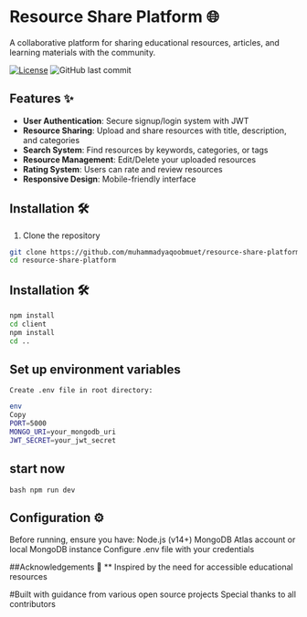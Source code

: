# Resource Share Platform 🌐

A collaborative platform for sharing educational resources, articles, and learning materials with the community.

[![License](https://img.shields.io/badge/License-MIT-blue.svg)](https://opensource.org/licenses/MIT)
![GitHub last commit](https://img.shields.io/github/last-commit/muhammadyaqoobmuet/resource-share-platform)

## Features ✨

- **User Authentication**: Secure signup/login system with JWT
- **Resource Sharing**: Upload and share resources with title, description, and categories
- **Search System**: Find resources by keywords, categories, or tags
- **Resource Management**: Edit/Delete your uploaded resources
- **Rating System**: Users can rate and review resources
- **Responsive Design**: Mobile-friendly interface

## Installation 🛠️

1. Clone the repository
```bash
git clone https://github.com/muhammadyaqoobmuet/resource-share-platform.git
cd resource-share-platform
```

## Installation 🛠️
```bash
npm install
cd client
npm install
cd ..
```

## Set up environment variables
```Create .env file in root directory: ```
```bash
env
Copy
PORT=5000
MONGO_URI=your_mongodb_uri
JWT_SECRET=your_jwt_secret
```

## start now
```bash npm run dev ```


## Configuration ⚙️

Before running, ensure you have:
Node.js (v14+)
MongoDB Atlas account or local MongoDB instance
Configure .env file with your credentials


##Acknowledgements 🙏
** Inspired by the need for accessible educational resources

#Built with guidance from various open source projects
Special thanks to all contributors
